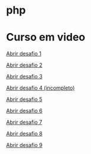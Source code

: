 # php
# Curso em video 
 



<a href="http://localhost/cursophp/php/desafios/d001/" target="_blank" >Abrir desafio 1 </a>

<a href="http://localhost/cursophp/php/desafios/d002/" target="_blank" >Abrir desafio 2 </a>

<a href="http://localhost/cursophp/php/desafios/d003/" target="_blank" >Abrir desafio 3 </a>

<a href="http://localhost/cursophp/php/desafios/d001/" target="_blank" >Abrir desafio 4 (incompleto)</a>

<a href="http://localhost/cursophp/php/desafios/d005/" target="_blank" >Abrir desafio 5</a>

<a href="http://localhost/cursophp/desafios/d006/" target="_blank" >Abrir desafio 6 </a>

<a href="http://localhost/cursophp/desafios/d007/" target="_blank" >Abrir desafio 7 </a>

<a href="http://localhost/cursophp/desafios/d008/" target="_blank" >Abrir desafio 8 </a>

<a href="http://localhost/cursophp/desafios/d009/" target="_blank" >Abrir desafio 9 </a>










